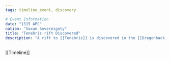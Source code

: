 ```yaml
---
tags: timeline_event, discovery

# Event Information
date: "1315 APC"
nation: "Saxum Sovereignty"
title: "Tenebris rift Discovered"
description: "A rift to [[Tenebris]] is discovered in the [[Dragonback Mountains]], leading to the construction of an outpost"
---
```

[[Timeline]]